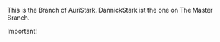 This is the Branch of AuriStark. DannickStark ist the one on The Master Branch.

Important!

 <!-- xs < 576  le secrans minimes-->
<!-- sm >= 576px : les ecrans  a partir de small et aussi grösser ( medium et large) . cependant les prorietes de md et de large peuvent etre overwriten-->
<!-- md >= 768px : les ecrans a partir de medium, inclus les larges et les extra large-->
<!-- lg >= 1200px : les laptop et desktop ( les ecrans a partir de large)  -->
